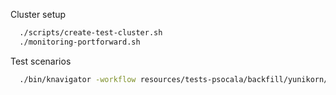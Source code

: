 
Cluster setup
```bash
  ./scripts/create-test-cluster.sh
  ./monitoring-portforward.sh
```
Test scenarios
```bash
  ./bin/knavigator -workflow resources/tests-psocala/backfill/yunikorn/test1-hpc-backfill/run-test.yaml
```